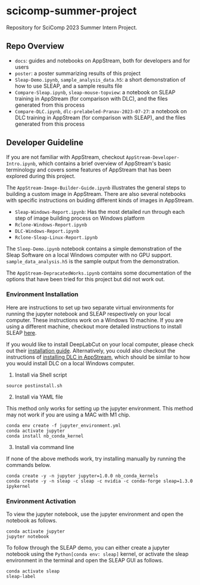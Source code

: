 # scicomp-summer-project

Repository for SciComp 2023 Summer Intern Project.

## Repo Overview

- `docs`: guides and notebooks on AppStream, both for developers and for users
- `poster`: a poster summarizing results of this project
- `Sleap-Demo.ipynb`, `sample_analysis_data.h5`: a short demonstration of how to use SLEAP, and a sample results file
- `Compare-Sleap.ipynb`, `sleap-mouse-topview`: a notebook on SLEAP training in AppStream (for comparison with DLC), and the files generated from this process
- `Compare-DLC.ipynb`, `dlc-prelabeled-Pranav-2023-07-27`: a notebook on DLC training in AppStream (for comparison with SLEAP), and the files generated from this process


## Developer Guideline

If you are not familiar with AppStream, checkout `AppStream-Developer-Intro.ipynb`, which contains a brief overview of AppStream's basic terminology and covers some features of AppStream that has been explored during this project. 

The `AppStream-Image-Builder-Guide.ipynb` illustrates the general steps to building a custom image in AppStream. There are also several notebooks with specific instructions on buiding different kinds of images in AppStream. 

- `Sleap-Windows-Report.ipynb`: Has the most detailed run through each step of image building process on Windows platform
- `Rclone-Windows-Report.ipynb`
- `DLC-Windows-Report.ipynb`
- `Rclone-Sleap-Linux-Report.ipynb`

The `Sleep-Demo.ipynb` notebook contains a simple demonstration of the Sleap Software on a local Windows computer with no GPU support. `sample_data_analysis.h5` is the sample output from the demonstration. 

The `AppStream-DepracatedWorks.ipynb` contains some documentation of the options that have been tried for this project but did not work out. 

### Environment Installation

Here are instructions to set up two separate virtual environments for running the jupyter notebook and SLEAP respectively on your local computer. These instructions work on a Windows 10 machine. 
If you are using a different machine, checkout more detailed instructions to install SLEAP [here](https://sleap.ai/develop/installation.html). 

If you would like to install DeepLabCut on your local computer, please check out their [installation guide](https://github.com/DeepLabCut/DeepLabCut/blob/main/docs/installation.md). Alternatively, you could also checkout the instructions of [installing DLC in AppStream](./docs/Windows-DLC-Image.ipynb), which should be similar to how you would install DLC on a local Windows computer. 

1. Install via Shell script

```commandline
source postinstall.sh
```

2. Install via YAML file

This method only works for setting up the jupyter environment. This method may not work if you are using a MAC with M1 chip. 

```commandline
conda env create -f jupyter_environment.yml
conda activate jupyter
conda install nb_conda_kernel
```

3. Install via command line

If none of the above methods work, try installing manually by running the commands below.

```commandline
conda create -y -n jupyter jupyter=1.0.0 nb_conda_kernels
conda create -y -n sleap -c sleap -c nvidia -c conda-forge sleap=1.3.0 ipykernel
```

### Environment Activation

To view the jupyter notebook, use the jupyter environment and open the notebook as follows.

```commandline
conda activate jupyter
jupyter notebook
```

To follow through the SLEAP demo, you can either create a jupyter notebook using the `Python[conda env: sleap]` kernel, or activate the sleap environment in the terminal and open the SLEAP GUI as follows.

```commandline
conda activate sleap
sleap-label
```
